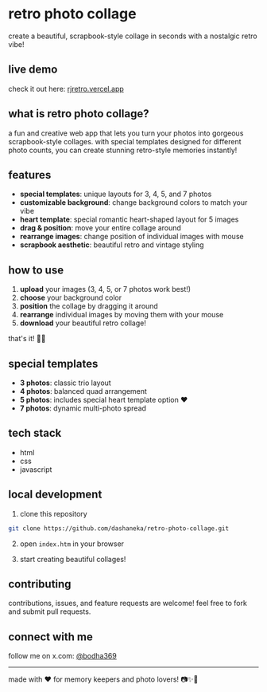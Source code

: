 # retro photo collage

create a beautiful, scrapbook-style collage in seconds with a nostalgic retro vibe!

## live demo

check it out here: [rjretro.vercel.app](https://rjretro.vercel.app)

## what is retro photo collage?

a fun and creative web app that lets you turn your photos into gorgeous scrapbook-style collages. with special templates designed for different photo counts, you can create stunning retro-style memories instantly!

## features

- **special templates**: unique layouts for 3, 4, 5, and 7 photos
- **customizable background**: change background colors to match your vibe
- **heart template**: special romantic heart-shaped layout for 5 images
- **drag & position**: move your entire collage around
- **rearrange images**: change position of individual images with mouse
- **scrapbook aesthetic**: beautiful retro and vintage styling

## how to use

1. **upload** your images (3, 4, 5, or 7 photos work best!)
2. **choose** your background color
3. **position** the collage by dragging it around
4. **rearrange** individual images by moving them with your mouse
5. **download** your beautiful retro collage!

that's it! 📸✨

## special templates

- **3 photos**: classic trio layout
- **4 photos**: balanced quad arrangement
- **5 photos**: includes special heart template option ❤️
- **7 photos**: dynamic multi-photo spread

## tech stack

- html
- css
- javascript

## local development

1. clone this repository
```bash
git clone https://github.com/dashaneka/retro-photo-collage.git
```

2. open `index.htm` in your browser

3. start creating beautiful collages!

## contributing

contributions, issues, and feature requests are welcome! feel free to fork and submit pull requests.

## connect with me

follow me on x.com: [@bodha369](https://x.com/bodha369)

---

made with ❤️ for memory keepers and photo lovers! 📷✨🎨
